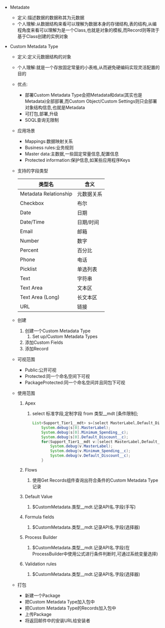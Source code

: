 - Metadate

  - 定义:描述数据的数据称其为元数据
  - 个人理解:从数据结构来看可以理解为数据本身的存储结构,表的结构,从编程角度来看可以理解为是一个Class,也就是对象的模板,而Record则等效于基于Class创建的实例对象

- Custom Metadata Type

  - 定义:定义元数据结构的对象

  - 个人理解:就是一个存放固定常量的小表格,从而避免硬编码实现灵活配置的目的

  - 优点:

    - 部署Custom Metadata Type会把Metadata和data(其实也是Metadata)全部部署,而Custom Object/Custom Settings则只会部署对象结构信息,也就是Metadata
    - 可打包,部署,升级
    - SOQL查询无限制

  - 应用场景

    - Mappings:数据映射关系
    - Business rules:业务规则
    - Master data:主数据,一些固定常量信息,配置信息
    - Protected information:保护信息,如某些应用程序Keys

  - 支持的字段类型 

    | 类型名                | 含义       |
    | --------------------- | ---------- |
    | Metadata Relationship | 元数据关系 |
    | Checkbox              | 布尔       |
    | Date                  | 日期       |
    | Date/Time             | 日期/时间  |
    | Email                 | 邮箱       |
    | Number                | 数字       |
    | Percent               | 百分比     |
    | Phone                 | 电话       |
    | Picklist              | 单选列表   |
    | Text                  | 字符串     |
    | Text Area             | 文本区     |
    | Text Area (Long)      | 长文本区   |
    | URL                   | 链接       |

  - 创建

    1. 创建一个Custom Metadata Type
       1. Set up/Custom Metadata Types
    2. 添加Custom Fields
    3. 添加Record

  - 可视范围

    - Public:公开可视
    - Protected:同一个命名空间下可视
    - PackageProtected:同一个命名空间并且同包下可视

  - 使用范围

    1. Apex

       1. select 标准字段,定制字段 from 类型__mdt [条件限制];

          ``` java
          List<Support_Tier1__mdt> s=[select MasterLabel,Default_Discount__c,Minimum_Spending__c from Support_Tier1__mdt where MasterLabel='Silver' and Default_Discount__c=10 and Minimum_Spending__c=1000];
              System.debug(s[0].MasterLabel);
              System.debug(s[0].Minimum_Spending__c);
              System.debug(s[0].Default_Discount__c);
              for(Support_Tier1__mdt v:[select MasterLabel,Default_Discount__c,Minimum_Spending__c from Support_Tier1__mdt]){
                  System.debug(v.MasterLabel);
                  System.debug(v.Minimum_Spending__c);
                  System.debug(v.Default_Discount__c);
              }
          ```

    2. Flows

       1. 使用Get Records组件查询出符合条件的Custom Metadata Type记录

    3. Default Value

       1. $CustomMetadata.类型__mdt.记录API名.字段(手写)

    4. Formula fields

       1. $CustomMetadata.类型__mdt.记录API名.字段(选择器)

    5. Process Builder

       1. $CustomMetadata.类型__mdt.记录API名.字段(在ProcessBuilder中使用公式进行条件判断时,可通过系统变量选择)

    6. Validation rules

       1. $CustomMetadata.类型__mdt.记录API名.字段(选择器)

  - 打包

    - 新建一个Package
    - 把Custom Metadata Type加入包中
    - 把Custom Metadata Type的Records加入包中
    - 上传Package
    - 将返回邮件中的安装URL给安装者

